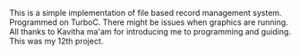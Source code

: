 This is a simple implementation of file based record management system.
Programmed on TurboC.
There might be issues when graphics are running.</br>
All thanks to Kavitha ma'am for introducing me to programming and guiding.
This was my 12th project. 
